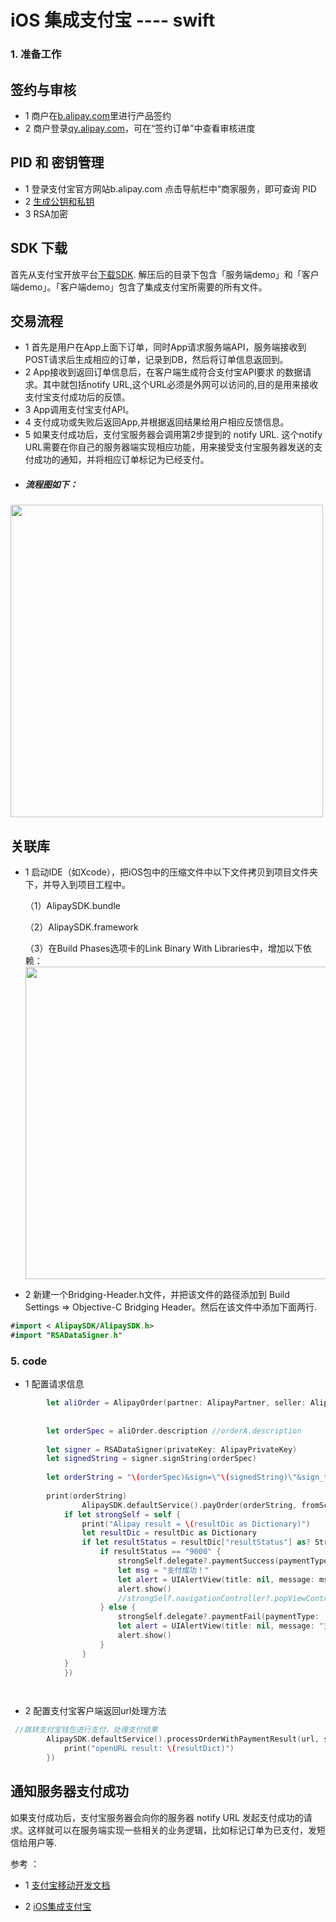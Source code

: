 # iOS 集成支付宝 ---- swift

### 1. 准备工作
## 签约与审核
* 1 商户在[b.alipay.com](https://b.alipay.com/newIndex.htm)里进行产品签约
* 2 商户登录[qy.alipay.com](https://enterpriseportal.alipay.com/login.htm)，可在“签约订单”中查看审核进度

## PID 和 密钥管理
* 1 登录支付宝官方网站b.alipay.com 点击导航栏中“商家服务，即可查询 PID
* 2 [生成公钥和私钥](https://doc.open.alipay.com/doc2/detail.htm?spm=a219a.7629140.0.0.E6q7o3&treeId=58&articleId=103242&docType=1)
* 3 RSA加密
 
## SDK 下载
首先从支付宝开放平台[下载SDK](https://doc.open.alipay.com/doc2/detail.htm?spm=a219a.7629140.0.0.ZHyT6C&treeId=59&articleId=103796&docType=1). 解压后的目录下包含「服务端demo」和「客户端demo」。「客户端demo」包含了集成支付宝所需要的所有文件。
## 交易流程
* 1 首先是用户在App上面下订单，同时App请求服务端API，服务端接收到POST请求后生成相应的订单，记录到DB，然后将订单信息返回到。
* 2  App接收到返回订单信息后，在客户端生成符合支付宝API要求 的数据请求。其中就包括notify URL,这个URL必须是外网可以访问的,目的是用来接收支付宝支付成功后的反馈。
* 3 App调用支付宝支付API。
* 4 支付成功或失败后返回App,并根据返回结果给用户相应反馈信息。
* 5 如果支付成功后，支付宝服务器会调用第2步提到的 notify URL. 这个notify URL需要在你自己的服务器端实现相应功能，用来接受支付宝服务器发送的支付成功的通知，并将相应订单标记为已经支付。
* ##### 流程图如下：
 <img src="http://7xpxoe.com1.z0.glb.clouddn.com/aliipay2.png" width="500px" />
 
## 关联库
* 1 启动IDE（如Xcode），把iOS包中的压缩文件中以下文件拷贝到项目文件夹下，并导入到项目工程中。
 
  （1）AlipaySDK.bundle
  
  （2）AlipaySDK.framework
  
  （3）在Build Phases选项卡的Link Binary With Libraries中，增加以下依赖：
  <img src="http://7xpxoe.com1.z0.glb.clouddn.com/alipay-library.png" width="500px" />
  
* 2 新建一个Bridging-Header.h文件，并把该文件的路径添加到 Build Settings => Objective-C Bridging Header。然后在该文件中添加下面两行.

``` Swift
#import < AlipaySDK/AlipaySDK.h>
#import "RSADataSigner.h" 
``` 

### 5. code
* 1 配置请求信息
``` Swift
        let aliOrder = AlipayOrder(partner: AlipayPartner, seller: AlipaySeller, tradeNO: order.id, productName: order.title, productDescription: order.content, amount: order.price, notifyURL: AlipayNotifyURL, service: "mobile.securitypay.pay", paymentType: "1", inputCharset: "utf-8", itBPay: "30m", showUrl: "m.alipay.com", rsaDate: nil, appID: nil)
        
        
        let orderSpec = aliOrder.description //orderA.description
        
        let signer = RSADataSigner(privateKey: AlipayPrivateKey)
        let signedString = signer.signString(orderSpec)
        
        let orderString = "\(orderSpec)&sign=\"\(signedString)\"&sign_type=\"RSA\""
        
        print(orderString)
                AlipaySDK.defaultService().payOrder(orderString, fromScheme: AppScheme, callback: {[weak self] resultDic in
            if let strongSelf = self {
                print("Alipay result = \(resultDic as Dictionary)")
                let resultDic = resultDic as Dictionary
                if let resultStatus = resultDic["resultStatus"] as? String {
                    if resultStatus == "9000" {
                        strongSelf.delegate?.paymentSuccess(paymentType: .Alipay)
                        let msg = "支付成功！"
                        let alert = UIAlertView(title: nil, message: msg, delegate: nil, cancelButtonTitle: "好的")
                        alert.show()
                        //strongSelf.navigationController?.popViewControllerAnimated(true)
                    } else {
                        strongSelf.delegate?.paymentFail(paymentType: .Alipay)
                        let alert = UIAlertView(title: nil, message: "支付失败，请您重新支付！", delegate: nil, cancelButtonTitle: "好的")
                        alert.show()
                    }
                }
            }
            })

        
``` 

* 2 配置支付宝客户端返回url处理方法
``` Swift
 //跳转支付宝钱包进行支付，处理支付结果
        AlipaySDK.defaultService().processOrderWithPaymentResult(url, standbyCallback: { (resultDict:[NSObject : AnyObject]!) -> Void in
            print("openURL result: \(resultDict)")
        })
``` 

## 通知服务器支付成功
如果支付成功后，支付宝服务器会向你的服务器 notify URL 发起支付成功的请求。这样就可以在服务端实现一些相关的业务逻辑，比如标记订单为已支付，发短信给用户等.

参考 ：

* 1  [支付宝移动开发文档](https://doc.open.alipay.com/doc2/detail?treeId=59&articleId=103676&docType=1)

* 2  [iOS集成支付宝](http://www.qinyejun.com/ios/ios-alipay-swift/)
